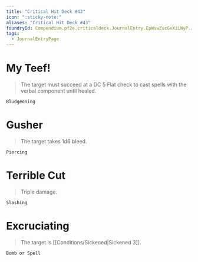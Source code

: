 ```yaml
---
title: "Critical Hit Deck #43"
icon: ":sticky-note:"
aliases: "Critical Hit Deck #43"
foundryId: Compendium.pf2e.criticaldeck.JournalEntry.EpWswZucGxXiLNyP.JournalEntryPage.MuU2oRlPMEGf5SKT
tags:
  - JournalEntryPage
---
```

# My Teef!

> The target must succeed at a DC 5 Flat check to cast spells with the verbal component until healed.

`Bludgeoning`

# Gusher

> The target takes 1d6 bleed.

`Piercing`

# Terrible Cut

> Triple damage.

`Slashing`

# Excruciating

> The target is [[Conditions/Sickened|Sickened 3]].

`Bomb or Spell`